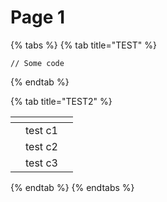 # Page 1

{% tabs %}
{% tab title="TEST" %}


```
// Some code
```
{% endtab %}

{% tab title="TEST2" %}
<table data-view="cards"><thead><tr><th></th><th></th><th></th></tr></thead><tbody><tr><td></td><td>test c1</td><td></td></tr><tr><td></td><td>test c2</td><td></td></tr><tr><td></td><td>test c3</td><td></td></tr></tbody></table>
{% endtab %}
{% endtabs %}

